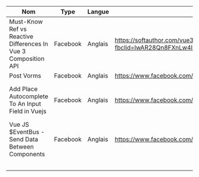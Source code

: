 
| Nom                                                            | Type     | Langue  | Lien                                                                                                              | Description | Tags                                                         | Note |
|----------------------------------------------------------------|----------|---------|-------------------------------------------------------------------------------------------------------------------|-------------|--------------------------------------------------------------|------|
| Must-Know Ref vs Reactive Differences In Vue 3 Composition API | Facebook | Anglais | https://softauthor.com/vue3-ref-vs-reactive/?fbclid=IwAR28Qn8FXnLw4IUXKTjeb2bP9FAQnYzK0rYsEi86xCXzZsJHoYTSBSi3aEU |             | #API #VueJs #reactive #                                      | 5/5  |
| Post Vorms                                                     | Facebook | Anglais | https://www.facebook.com/groups/vuejsdevelopers/permalink/1503974376681240/                                       |             |                                                              |      |
| Add Place Autocomplete To An Input Field in Vuejs              | Facebook | Anglais | https://www.facebook.com/groups/vuejsdevelopers/permalink/1503243013421043/                                       |             | #vuejs #vue #softauthor #webdevelopment #programming #coding |      |
| Vue JS $EventBus - Send Data Between Components                | Facebook | Anglais | https://www.facebook.com/groups/vuejsdevelopers/permalink/1501607823584562/                                       |             | #vue #vuejs #softauthor                                      |      |
|                                                                |          |         |                                                                                                                   |             |                                                              |      |
|                                                                |          |         |                                                                                                                   |             |                                                              |      |
|                                                                |          |         |                                                                                                                   |             |                                                              |      |
|                                                                |          |         |                                                                                                                   |             |                                                              |      |
|                                                                |          |         |                                                                                                                   |             |                                                              |      |


